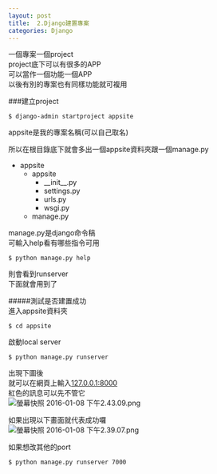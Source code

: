 ```yaml
---
layout: post
title:  2.Django建置專案
categories: Django
---
```

一個專案一個project  
project底下可以有很多的APP  
可以當作一個功能一個APP  
以後有別的專案也有同樣功能就可複用  

###建立project  
```
$ django-admin startproject appsite
```  
appsite是我的專案名稱(可以自己取名)  

所以在根目錄底下就會多出一個appsite資料夾跟一個manage.py  
- appsite
	- appsite
  		- \_\_init\_\_.py
    	- settings.py
    	- urls.py
    	- wsgi.py
  - manage.py

manage.py是django命令稿  
可輸入help看有哪些指令可用  
```
$ python manage.py help
```  
則會看到runserver  
下面就會用到了  

#####測試是否建置成功  
進入appsite資料夾  
```
$ cd appsite
```  
啟動local server  
```
$ python manage.py runserver
```  
出現下圖後  
就可以在網頁上輸入[127.0.0.1:8000](http://127.0.0.1:8000)  
紅色的訊息可以先不管它  
![螢幕快照 2016-01-08 下午2.43.09.png](http://user-image.logdown.io/user/2385/blog/2376/post/413386/mMhfVHmTsSirKzZXCbgg_%E8%9E%A2%E5%B9%95%E5%BF%AB%E7%85%A7%202016-01-08%20%E4%B8%8B%E5%8D%882.43.09.png)

如果出現以下畫面就代表成功囉  
![螢幕快照 2016-01-08 下午2.39.07.png](http://user-image.logdown.io/user/2385/blog/2376/post/413386/ubdx240yQK5debJKegg4_%E8%9E%A2%E5%B9%95%E5%BF%AB%E7%85%A7%202016-01-08%20%E4%B8%8B%E5%8D%882.39.07.png)

如果想改其他的port  
```
$ python manage.py runserver 7000
```  


